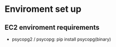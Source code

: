 # Enviroment set up

## EC2 enviroment requirements

- psycopg2 / psycopg: pip install psycopg(binary)

